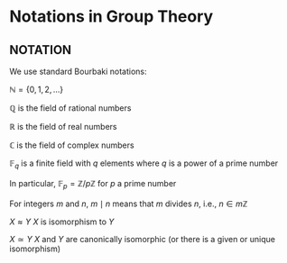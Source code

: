 # Notations in Group Theory

## NOTATION

We use standard Bourbaki notations:

$\mathbb{N}=\{0,1,2,\ldots\}$

$\mathbb{Q}$ is the field of rational numbers

$\mathbb{R}$ is the field of real numbers

$\mathbb{C}$ is the field of complex numbers

$\mathbb{F}_q$ is a finite field with $q$ elements
where $q$ is a power of a prime number

In particular, $\mathbb{F}_p=\mathbb{Z}/p\mathbb{Z}$ for $p$ a prime number

For integers $m$ and $n$, $m{\mid}n$ means that $m$ divides $n$, i.e., $n \in m\mathbb{Z}$

$X\approx Y$ $X$ is isomorphism to $Y$

$X\simeq Y$ $X$ and $Y$ are canonically isomorphic (or there is a given or unique isomorphism)